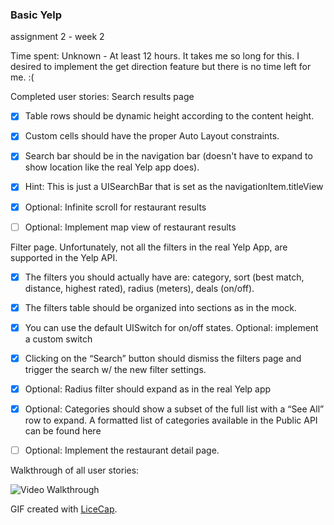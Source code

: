 ### Basic Yelp
assignment 2 - week 2

Time spent: Unknown - At least 12 hours. It takes me so long for this. I desired to implement the get direction feature but there is no time left for me. :(

Completed user stories:
Search results page

- [x] Table rows should be dynamic height according to the content height.

- [x] Custom cells should have the proper Auto Layout constraints.

- [x] Search bar should be in the navigation bar (doesn't have to expand to show location like the real Yelp app does).

- [x] Hint: This is just a UISearchBar that is set as the navigationItem.titleView

- [x] Optional: Infinite scroll for restaurant results

- [ ] Optional: Implement map view of restaurant results

Filter page. Unfortunately, not all the filters in the real Yelp App, are supported in the Yelp API.

- [x] The filters you should actually have are: category, sort (best match, distance, highest rated), radius (meters), deals (on/off).

- [x] The filters table should be organized into sections as in the mock.

- [x] You can use the default UISwitch for on/off states. Optional: implement a custom switch

- [x] Clicking on the “Search” button should dismiss the filters page and trigger the search w/ the new filter settings.

- [x] Optional: Radius filter should expand as in the real Yelp app

- [x] Optional: Categories should show a subset of the full list with a “See All” row to expand. A formatted list of categories available in the Public API can be found here

- [ ] Optional: Implement the restaurant detail page.

Walkthrough of all user stories:

![Video Walkthrough](Yelp.gif)

GIF created with [LiceCap](http://www.cockos.com/licecap/).
